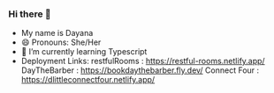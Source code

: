 ### Hi there 👋
 - My name is Dayana 
 - 😄 Pronouns: She/Her
 - 🌱 I’m currently learning Typescript
 - Deployment Links:
 restfulRooms : https://restful-rooms.netlify.app/
 DayTheBarber : https://bookdaythebarber.fly.dev/
 Connect Four : https://dlittleconnectfour.netlify.app/
 
 
 


<!--
**dayanalittle/dayanalittle** is a ✨ _special_ ✨ repository because its `README.md` (this file) appears on your GitHub profile.

Here are some ideas to get you started:

- 🔭 I’m currently working on ...
- 🌱 I’m currently learning ...
- 👯 I’m looking to collaborate on ...
- 🤔 I’m looking for help with ...
- 💬 Ask me about ...
- 📫 How to reach me: ...
- 😄 Pronouns: ...
- ⚡ Fun fact: ...
-->

